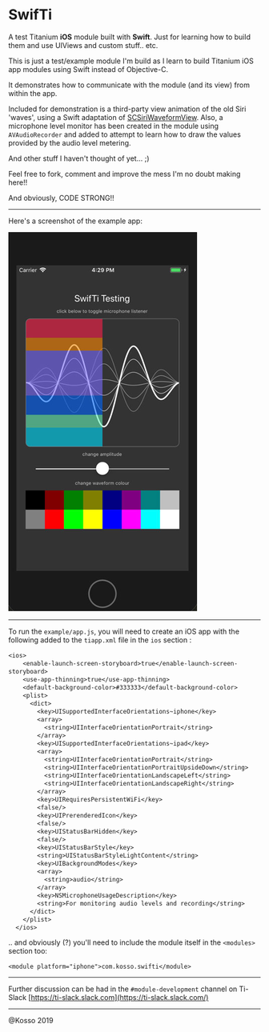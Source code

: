 # SwifTi


A test Titanium **iOS** module built with **Swift**. Just for learning how to build them and use UIViews and custom stuff.. etc.



This is just a test/example module I'm build as I learn to build Titanium iOS app modules using Swift instead  of Objective-C. 



It demonstrates how to communicate with the module (and its view) from within the app. 

Included for demonstration is a third-party view animation of the old Siri 'waves', using a Swift adaptation of [SCSiriWaveformView](https://github.com/stefanceriu/SCSiriWaveformView). Also, a microphone level monitor has been created in the module using `AVAudioRecorder`  and added to attempt to learn how to draw the values provided by the audio level metering. 



And other stuff I haven't thought of yet… ;) 



Feel free to fork, comment and improve the mess I'm no doubt making here!! 



And obviously, CODE STRONG!!  

------



Here's a screenshot of the example app: 

![](screenshot.jpg)



------



To run the `example/app.js`, you will need to create an iOS app with the following added to the `tiapp.xml` file in the `ios` section : 

```
<ios>
    <enable-launch-screen-storyboard>true</enable-launch-screen-storyboard>
    <use-app-thinning>true</use-app-thinning>
    <default-background-color>#333333</default-background-color>
    <plist>
      <dict>
        <key>UISupportedInterfaceOrientations~iphone</key>
        <array>
          <string>UIInterfaceOrientationPortrait</string>
        </array>
        <key>UISupportedInterfaceOrientations~ipad</key>
        <array>
          <string>UIInterfaceOrientationPortrait</string>
          <string>UIInterfaceOrientationPortraitUpsideDown</string>
          <string>UIInterfaceOrientationLandscapeLeft</string>
          <string>UIInterfaceOrientationLandscapeRight</string>
        </array>
        <key>UIRequiresPersistentWiFi</key>
        <false/>
        <key>UIPrerenderedIcon</key>
        <false/>
        <key>UIStatusBarHidden</key>
        <false/>
        <key>UIStatusBarStyle</key>
        <string>UIStatusBarStyleLightContent</string>
        <key>UIBackgroundModes</key>
        <array>
          <string>audio</string>
        </array>
        <key>NSMicrophoneUsageDescription</key>
        <string>For monitoring audio levels and recording</string>
      </dict>
    </plist>
  </ios>
```



.. and obviously (?) you'll need to include the module itself in the `<modules>` section too: 

```
<module platform="iphone">com.kosso.swifti</module>
```



------



Further discussion can be had in the `#module-development` channel on Ti-Slack [https://ti-slack.slack.com](https://ti-slack.slack.com/)





-----

@Kosso 2019